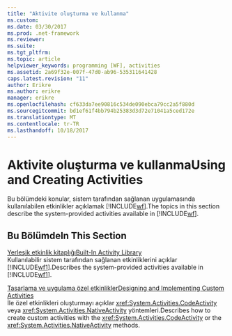 ```yaml
---
title: "Aktivite oluşturma ve kullanma"
ms.custom: 
ms.date: 03/30/2017
ms.prod: .net-framework
ms.reviewer: 
ms.suite: 
ms.tgt_pltfrm: 
ms.topic: article
helpviewer_keywords: programming [WF], activities
ms.assetid: 2a69f32e-007f-47d0-ab96-535311641428
caps.latest.revision: "11"
author: Erikre
ms.author: erikre
manager: erikre
ms.openlocfilehash: cf633da7ee90816c534de090ebca79cc2a5f880d
ms.sourcegitcommit: bd1ef61f4bb794b25383d3d72e71041a5ced172e
ms.translationtype: MT
ms.contentlocale: tr-TR
ms.lasthandoff: 10/18/2017
---
```

# <a name="using-and-creating-activities"></a><span data-ttu-id="55ba9-102">Aktivite oluşturma ve kullanma</span><span class="sxs-lookup"><span data-stu-id="55ba9-102">Using and Creating Activities</span></span>
<span data-ttu-id="55ba9-103">Bu bölümdeki konular, sistem tarafından sağlanan uygulamasında kullanılabilen etkinlikler açıklamak [!INCLUDE[wf](../../../includes/wf-md.md)].</span><span class="sxs-lookup"><span data-stu-id="55ba9-103">The topics in this section describe the system-provided activities available in [!INCLUDE[wf](../../../includes/wf-md.md)].</span></span>  
  
## <a name="in-this-section"></a><span data-ttu-id="55ba9-104">Bu Bölümde</span><span class="sxs-lookup"><span data-stu-id="55ba9-104">In This Section</span></span>  
 [<span data-ttu-id="55ba9-105">Yerleşik etkinlik kitaplığı</span><span class="sxs-lookup"><span data-stu-id="55ba9-105">Built-In Activity Library</span></span>](../../../docs/framework/windows-workflow-foundation/net-framework-4-5-built-in-activity-library.md)  
 <span data-ttu-id="55ba9-106">Kullanılabilir sistem tarafından sağlanan etkinliklerini açıklar [!INCLUDE[wf1](../../../includes/wf1-md.md)].</span><span class="sxs-lookup"><span data-stu-id="55ba9-106">Describes the system-provided activities available in [!INCLUDE[wf1](../../../includes/wf1-md.md)].</span></span>  
  
 [<span data-ttu-id="55ba9-107">Tasarlama ve uygulama özel etkinlikler</span><span class="sxs-lookup"><span data-stu-id="55ba9-107">Designing and Implementing Custom Activities</span></span>](../../../docs/framework/windows-workflow-foundation/designing-and-implementing-custom-activities.md)  
 <span data-ttu-id="55ba9-108">İle özel etkinlikleri oluşturmayı açıklar <xref:System.Activities.CodeActivity> veya <xref:System.Activities.NativeActivity> yöntemleri.</span><span class="sxs-lookup"><span data-stu-id="55ba9-108">Describes how to create custom activities with the <xref:System.Activities.CodeActivity> or the <xref:System.Activities.NativeActivity> methods.</span></span>
